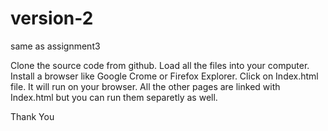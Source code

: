 # version-2
same as assignment3

Clone the source code from github.
Load all the files into your computer.
Install a browser like Google Crome or Firefox Explorer.
Click on Index.html file.
It will run on your browser.
 All the other pages are linked with Index.html but you can run them separetly as well.


 Thank You

